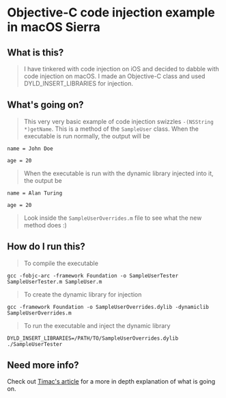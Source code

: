 # Objective-C code injection example in macOS Sierra

## What is this?

> I have tinkered with code injection on iOS and decided to dabble with code injection on macOS. I made an Objective-C class and used DYLD_INSERT_LIBRARIES for injection.

## What's going on?

> This very very basic example of code injection swizzles `-(NSString *)getName`. This is a method of the `SampleUser` class. When the executable is run normally, the output will be

`name = John Doe`

`age = 20`

> When the executable is run with the dynamic library injected into it, the output be

`name = Alan Turing`

`age = 20`

> Look inside the `SampleUserOverrides.m` file to see what the new method does :)

## How do I run this?

> To compile the executable

`gcc -fobjc-arc -framework Foundation -o SampleUserTester SampleUserTester.m SampleUser.m`

> To create the dynamic library for injection

`gcc -framework Foundation -o SampleUserOverrides.dylib -dynamiclib SampleUserOverrides.m`

> To run the executable and inject the dynamic library 

`DYLD_INSERT_LIBRARIES=/PATH/TO/SampleUserOverrides.dylib ./SampleUserTester`

## Need more info?
Check out [Timac's article](http://blog.timac.org/?p=761) for a more in depth explanation of what is going on.